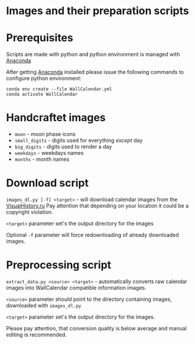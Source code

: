 Images and their preparation scripts
====================================

Prerequisites
=============

Scripts are made with python and python environment is managed with [Anaconda](https://www.anaconda.com/)

After getting [Anaconda](https://www.anaconda.com/) installed please issue the following commands to configure python environment:

    conda env create --file WallCalendar.yml
    conda activate WallCalendar

Handcraftet images
==================

* `moon` - moon phase icons
* `small_digits` - digits used for everything _except_ day
* `big_digits` - digits used to render a day
* `weekdays` - weekdays names
* `months` - month names

Download script
===============

`images_dl.py [-f] <target>` - will download calendar images from the [VisualHistory.ru](https://www.visualhistory.ru) 
Pay attention that depending on your location it could be a copyright violation.

`<target>` parameter set's the output directory for the images

Optional `-f` parameter will force redownloading of already downloaded images.

Preprocessing script
====================

`extract_data.py <source> <target>` - automatically converts raw calendar images into WallCalendar compatible information images.

`<source>` parameter should point to the directory containing images, downloaded with `images_dl.py`

`<target>` parameter set's the output directory for the images.

Please pay attention, that conversion quality is below average and manual editing is recommended.